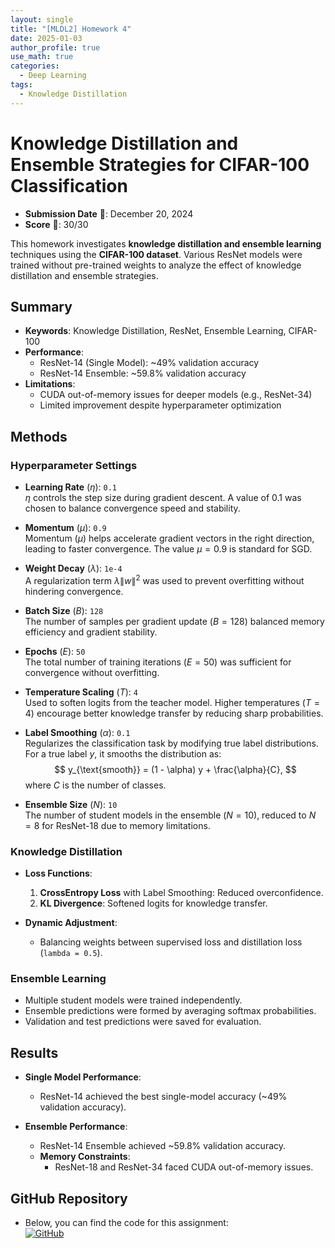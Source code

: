 ```yaml
---
layout: single
title: "[MLDL2] Homework 4"
date: 2025-01-03
author_profile: true
use_math: true
categories:
  - Deep Learning
tags:
  - Knowledge Distillation
---
```


# Knowledge Distillation and Ensemble Strategies for CIFAR-100 Classification

- **Submission Date** 📅: December 20, 2024  
- **Score** 🌟: 30/30  

This homework investigates **knowledge distillation and ensemble learning** techniques using the **CIFAR-100 dataset**. Various ResNet models were trained without pre-trained weights to analyze the effect of knowledge distillation and ensemble strategies.

## Summary
- **Keywords**: Knowledge Distillation, ResNet, Ensemble Learning, CIFAR-100
- **Performance**:
  - ResNet-14 (Single Model): ~49% validation accuracy
  - ResNet-14 Ensemble: ~59.8% validation accuracy
- **Limitations**:
  - CUDA out-of-memory issues for deeper models (e.g., ResNet-34)
  - Limited improvement despite hyperparameter optimization

## Methods
### Hyperparameter Settings
- **Learning Rate** ($\eta$): `0.1`  
  $\eta$ controls the step size during gradient descent. A value of 0.1 was chosen to balance convergence speed and stability.
  
- **Momentum** ($\mu$): `0.9`  
  Momentum ($\mu$) helps accelerate gradient vectors in the right direction, leading to faster convergence. The value $\mu = 0.9$ is standard for SGD.

- **Weight Decay** ($\lambda$): `1e-4`  
  A regularization term $\lambda \|w\|^2$ was used to prevent overfitting without hindering convergence.

- **Batch Size** ($B$): `128`  
  The number of samples per gradient update ($B = 128$) balanced memory efficiency and gradient stability.

- **Epochs** ($E$): `50`  
  The total number of training iterations ($E = 50$) was sufficient for convergence without overfitting.

- **Temperature Scaling** ($T$): `4`  
  Used to soften logits from the teacher model. Higher temperatures ($T = 4$) encourage better knowledge transfer by reducing sharp probabilities.

- **Label Smoothing** ($\alpha$): `0.1`  
  Regularizes the classification task by modifying true label distributions.  
  For a true label $y$, it smooths the distribution as:
  $$
  y_{\text{smooth}} = (1 - \alpha) y + \frac{\alpha}{C},
  $$
  where $C$ is the number of classes.

- **Ensemble Size** ($N$): `10`  
  The number of student models in the ensemble ($N = 10$), reduced to $N = 8$ for ResNet-18 due to memory limitations.


### Knowledge Distillation
- **Loss Functions**:
  1. **CrossEntropy Loss** with Label Smoothing: Reduced overconfidence.  
  2. **KL Divergence**: Softened logits for knowledge transfer.

- **Dynamic Adjustment**:
  - Balancing weights between supervised loss and distillation loss (`lambda = 0.5`).

### Ensemble Learning
- Multiple student models were trained independently.
- Ensemble predictions were formed by averaging softmax probabilities.
- Validation and test predictions were saved for evaluation.

## Results
- **Single Model Performance**:
  - ResNet-14 achieved the best single-model accuracy (~49% validation accuracy).

- **Ensemble Performance**:
  - ResNet-14 Ensemble achieved ~59.8% validation accuracy.
  - **Memory Constraints**:
    - ResNet-18 and ResNet-34 faced CUDA out-of-memory issues.

## GitHub Repository
- Below, you can find the code for this assignment:  
  [![GitHub](https://img.shields.io/badge/GitHub-Repository-black?logo=github)](https://github.com/stateun/MLDL2/tree/main/Transfer_learning)